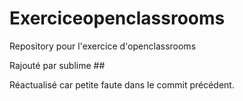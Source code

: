 # Exerciceopenclassrooms
Repository pour l'exercice d'openclassrooms    

Rajouté par sublime ##  
  
Réactualisé car petite faute dans le commit précédent.
